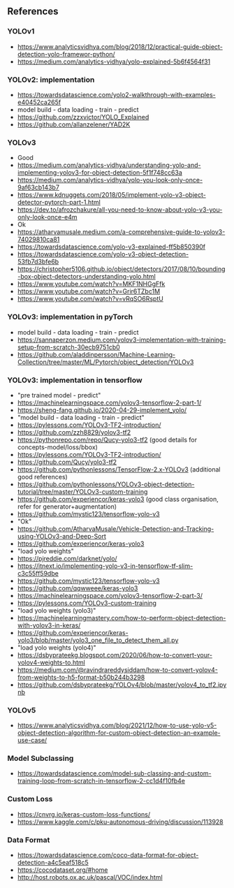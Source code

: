 ## References ##

### YOLOv1
* https://www.analyticsvidhya.com/blog/2018/12/practical-guide-object-detection-yolo-framewor-python/
* https://medium.com/analytics-vidhya/yolo-explained-5b6f4564f31

### YOLOv2: implementation
* https://towardsdatascience.com/yolo2-walkthrough-with-examples-e40452ca265f
* model build - data loading - train - predict
* https://github.com/zzxvictor/YOLO_Explained
* https://github.com/allanzelener/YAD2K

### YOLOv3
* Good
* https://medium.com/analytics-vidhya/understanding-yolo-and-implementing-yolov3-for-object-detection-5f1f748cc63a
* https://medium.com/analytics-vidhya/yolo-you-look-only-once-9af63cb143b7
* https://www.kdnuggets.com/2018/05/implement-yolo-v3-object-detector-pytorch-part-1.html
* https://dev.to/afrozchakure/all-you-need-to-know-about-yolo-v3-you-only-look-once-e4m
* Ok
* https://atharvamusale.medium.com/a-comprehensive-guide-to-yolov3-74029810ca81
* https://towardsdatascience.com/yolo-v3-explained-ff5b850390f
* https://towardsdatascience.com/yolo-v3-object-detection-53fb7d3bfe6b
* https://christopher5106.github.io/object/detectors/2017/08/10/bounding-box-object-detectors-understanding-yolo.html
* https://www.youtube.com/watch?v=MKF1NHGgFfk
* https://www.youtube.com/watch?v=Grir6TZbc1M
* https://www.youtube.com/watch?v=vRqSO6RsptU

### YOLOv3: implementation in pyTorch
* model build - data loading - train - predict
* https://sannaperzon.medium.com/yolov3-implementation-with-training-setup-from-scratch-30ecb9751cb0
* https://github.com/aladdinpersson/Machine-Learning-Collection/tree/master/ML/Pytorch/object_detection/YOLOv3

### YOLOv3: implementation in tensorflow
* "pre trained model - predict"
* https://machinelearningspace.com/yolov3-tensorflow-2-part-1/
* https://sheng-fang.github.io/2020-04-29-implement_yolo/ 
* "model build - data loading - train - predict"
* https://pylessons.com/YOLOv3-TF2-introduction/
* https://github.com/zzh8829/yolov3-tf2
* https://pythonrepo.com/repo/Qucy-yolo3-tf2 (good details for concepts-model/loss/bbox)
* https://pylessons.com/YOLOv3-TF2-introduction/
* https://github.com/Qucy/yolo3-tf2
* https://github.com/pythonlessons/TensorFlow-2.x-YOLOv3 (additional good references)
* https://github.com/pythonlessons/YOLOv3-object-detection-tutorial/tree/master/YOLOv3-custom-training
* https://github.com/experiencor/keras-yolo3 (good class organisation, refer for generator+augmentation)
* https://github.com/mystic123/tensorflow-yolo-v3
* "Ok"
* https://github.com/AtharvaMusale/Vehicle-Detection-and-Tracking-using-YOLOv3-and-Deep-Sort
* https://github.com/experiencor/keras-yolo3
* "load yolo weights"
* https://pjreddie.com/darknet/yolo/
* https://itnext.io/implementing-yolo-v3-in-tensorflow-tf-slim-c3c55ff59dbe
* https://github.com/mystic123/tensorflow-yolo-v3
* https://github.com/qqwweee/keras-yolo3
* https://machinelearningspace.com/yolov3-tensorflow-2-part-3/
* https://pylessons.com/YOLOv3-custom-training
* "load yolo weights (yolo3)"
* https://machinelearningmastery.com/how-to-perform-object-detection-with-yolov3-in-keras/
* https://github.com/experiencor/keras-yolo3/blob/master/yolo3_one_file_to_detect_them_all.py
* "load yolo weights (yolo4)"
* https://dsbyprateekg.blogspot.com/2020/06/how-to-convert-your-yolov4-weights-to.html
* https://medium.com/@ravindrareddysiddam/how-to-convert-yolov4-from-weights-to-h5-format-b50b244b3298
* https://github.com/dsbyprateekg/YOLOv4/blob/master/yolov4_to_tf2.ipynb

### YOLOv5
* https://www.analyticsvidhya.com/blog/2021/12/how-to-use-yolo-v5-object-detection-algorithm-for-custom-object-detection-an-example-use-case/

### Model Subclassing
* https://towardsdatascience.com/model-sub-classing-and-custom-training-loop-from-scratch-in-tensorflow-2-cc1d4f10fb4e

### Custom Loss
* https://cnvrg.io/keras-custom-loss-functions/
* https://www.kaggle.com/c/pku-autonomous-driving/discussion/113928

### Data Format
* https://towardsdatascience.com/coco-data-format-for-object-detection-a4c5eaf518c5
* https://cocodataset.org/#home
* http://host.robots.ox.ac.uk/pascal/VOC/index.html